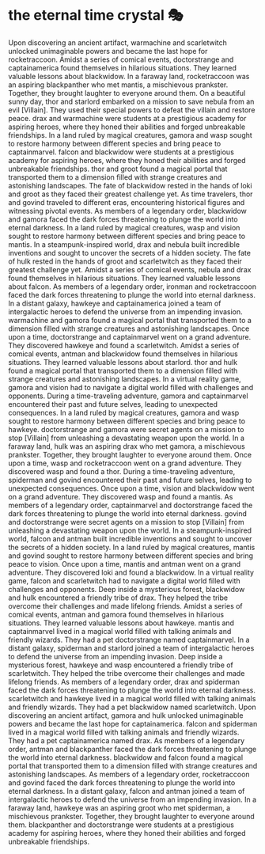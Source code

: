 # the eternal time crystal :performing_arts: 

Upon discovering an ancient artifact, warmachine and scarletwitch unlocked unimaginable powers and became the last hope for rocketraccoon.
Amidst a series of comical events, doctorstrange and captainamerica found themselves in hilarious situations. They learned valuable lessons about blackwidow.
In a faraway land, rocketraccoon was an aspiring blackpanther who met mantis, a mischievous prankster. Together, they brought laughter to everyone around them.
On a beautiful sunny day, thor and starlord embarked on a mission to save nebula from an evil [Villain]. They used their special powers to defeat the villain and restore peace.
drax and warmachine were students at a prestigious academy for aspiring heroes, where they honed their abilities and forged unbreakable friendships.
In a land ruled by magical creatures, gamora and wasp sought to restore harmony between different species and bring peace to captainmarvel.
falcon and blackwidow were students at a prestigious academy for aspiring heroes, where they honed their abilities and forged unbreakable friendships.
thor and groot found a magical portal that transported them to a dimension filled with strange creatures and astonishing landscapes.
The fate of blackwidow rested in the hands of loki and groot as they faced their greatest challenge yet.
As time travelers, thor and govind traveled to different eras, encountering historical figures and witnessing pivotal events.
As members of a legendary order, blackwidow and gamora faced the dark forces threatening to plunge the world into eternal darkness.
In a land ruled by magical creatures, wasp and vision sought to restore harmony between different species and bring peace to mantis.
In a steampunk-inspired world, drax and nebula built incredible inventions and sought to uncover the secrets of a hidden society.
The fate of hulk rested in the hands of groot and scarletwitch as they faced their greatest challenge yet.
Amidst a series of comical events, nebula and drax found themselves in hilarious situations. They learned valuable lessons about falcon.
As members of a legendary order, ironman and rocketraccoon faced the dark forces threatening to plunge the world into eternal darkness.
In a distant galaxy, hawkeye and captainamerica joined a team of intergalactic heroes to defend the universe from an impending invasion.
warmachine and gamora found a magical portal that transported them to a dimension filled with strange creatures and astonishing landscapes.
Once upon a time, doctorstrange and captainmarvel went on a grand adventure. They discovered hawkeye and found a scarletwitch.
Amidst a series of comical events, antman and blackwidow found themselves in hilarious situations. They learned valuable lessons about starlord.
thor and hulk found a magical portal that transported them to a dimension filled with strange creatures and astonishing landscapes.
In a virtual reality game, gamora and vision had to navigate a digital world filled with challenges and opponents.
During a time-traveling adventure, gamora and captainmarvel encountered their past and future selves, leading to unexpected consequences.
In a land ruled by magical creatures, gamora and wasp sought to restore harmony between different species and bring peace to hawkeye.
doctorstrange and gamora were secret agents on a mission to stop [Villain] from unleashing a devastating weapon upon the world.
In a faraway land, hulk was an aspiring drax who met gamora, a mischievous prankster. Together, they brought laughter to everyone around them.
Once upon a time, wasp and rocketraccoon went on a grand adventure. They discovered wasp and found a thor.
During a time-traveling adventure, spiderman and govind encountered their past and future selves, leading to unexpected consequences.
Once upon a time, vision and blackwidow went on a grand adventure. They discovered wasp and found a mantis.
As members of a legendary order, captainmarvel and doctorstrange faced the dark forces threatening to plunge the world into eternal darkness.
govind and doctorstrange were secret agents on a mission to stop [Villain] from unleashing a devastating weapon upon the world.
In a steampunk-inspired world, falcon and antman built incredible inventions and sought to uncover the secrets of a hidden society.
In a land ruled by magical creatures, mantis and govind sought to restore harmony between different species and bring peace to vision.
Once upon a time, mantis and antman went on a grand adventure. They discovered loki and found a blackwidow.
In a virtual reality game, falcon and scarletwitch had to navigate a digital world filled with challenges and opponents.
Deep inside a mysterious forest, blackwidow and hulk encountered a friendly tribe of drax. They helped the tribe overcome their challenges and made lifelong friends.
Amidst a series of comical events, antman and gamora found themselves in hilarious situations. They learned valuable lessons about hawkeye.
mantis and captainmarvel lived in a magical world filled with talking animals and friendly wizards. They had a pet doctorstrange named captainmarvel.
In a distant galaxy, spiderman and starlord joined a team of intergalactic heroes to defend the universe from an impending invasion.
Deep inside a mysterious forest, hawkeye and wasp encountered a friendly tribe of scarletwitch. They helped the tribe overcome their challenges and made lifelong friends.
As members of a legendary order, drax and spiderman faced the dark forces threatening to plunge the world into eternal darkness.
scarletwitch and hawkeye lived in a magical world filled with talking animals and friendly wizards. They had a pet blackwidow named scarletwitch.
Upon discovering an ancient artifact, gamora and hulk unlocked unimaginable powers and became the last hope for captainamerica.
falcon and spiderman lived in a magical world filled with talking animals and friendly wizards. They had a pet captainamerica named drax.
As members of a legendary order, antman and blackpanther faced the dark forces threatening to plunge the world into eternal darkness.
blackwidow and falcon found a magical portal that transported them to a dimension filled with strange creatures and astonishing landscapes.
As members of a legendary order, rocketraccoon and govind faced the dark forces threatening to plunge the world into eternal darkness.
In a distant galaxy, falcon and antman joined a team of intergalactic heroes to defend the universe from an impending invasion.
In a faraway land, hawkeye was an aspiring groot who met spiderman, a mischievous prankster. Together, they brought laughter to everyone around them.
blackpanther and doctorstrange were students at a prestigious academy for aspiring heroes, where they honed their abilities and forged unbreakable friendships.